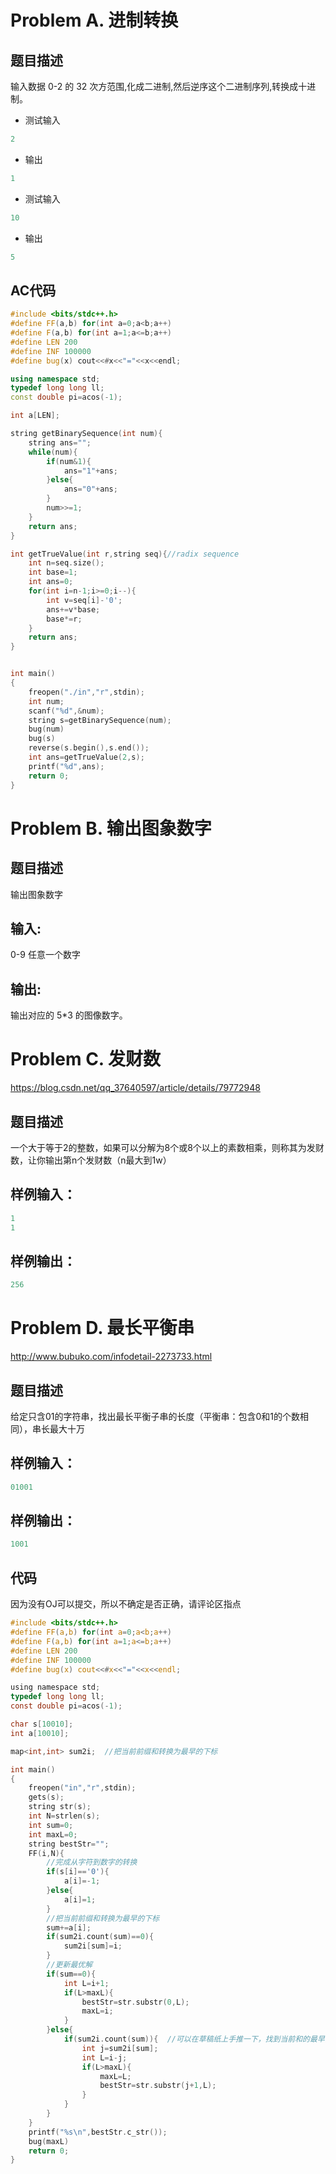 ﻿



# Problem A. 进制转换

## 题目描述

输入数据 0-2 的 32 次方范围,化成二进制,然后逆序这个二进制序列,转换成十进制。

- 测试输入


```c
2
```


- 输出

```c
1
```


- 测试输入


```c
10
```


- 输出

```c
5
```


## AC代码


```cpp
#include <bits/stdc++.h>
#define FF(a,b) for(int a=0;a<b;a++)
#define F(a,b) for(int a=1;a<=b;a++)
#define LEN 200
#define INF 100000
#define bug(x) cout<<#x<<"="<<x<<endl;

using namespace std;
typedef long long ll;
const double pi=acos(-1);

int a[LEN];

string getBinarySequence(int num){
    string ans="";
    while(num){
        if(num&1){
            ans="1"+ans;
        }else{
            ans="0"+ans;
        }
        num>>=1;
    }
    return ans;
}

int getTrueValue(int r,string seq){//radix sequence
    int n=seq.size();
    int base=1;
    int ans=0;
    for(int i=n-1;i>=0;i--){
        int v=seq[i]-'0';
        ans+=v*base;
        base*=r;
    }
    return ans;
}


int main()
{
    freopen("./in","r",stdin);
    int num;
    scanf("%d",&num);
    string s=getBinarySequence(num);
    bug(num)
    bug(s)
    reverse(s.begin(),s.end());
    int ans=getTrueValue(2,s);
    printf("%d",ans);
    return 0;
}

```

# Problem B. 输出图象数字

## 题目描述

输出图象数字

## 输入:

0-9 任意一个数字

## 输出:

输出对应的 5*3 的图像数字。


# Problem C. 发财数

https://blog.csdn.net/qq_37640597/article/details/79772948

## 题目描述

一个大于等于2的整数，如果可以分解为8个或8个以上的素数相乘，则称其为发财数，让你输出第n个发财数（n最大到1w）


## 样例输入：


```c
1
1
```


## 样例输出：


```c
256
```


# Problem D. 最长平衡串

http://www.bubuko.com/infodetail-2273733.html


## 题目描述

给定只含01的字符串，找出最长平衡子串的长度（平衡串：包含0和1的个数相同），串长最大十万


## 样例输入：


```c
01001
```


## 样例输出：


```c
1001
```


## 代码

因为没有OJ可以提交，所以不确定是否正确，请评论区指点


```c
#include <bits/stdc++.h>
#define FF(a,b) for(int a=0;a<b;a++)
#define F(a,b) for(int a=1;a<=b;a++)
#define LEN 200
#define INF 100000
#define bug(x) cout<<#x<<"="<<x<<endl;

using namespace std;
typedef long long ll;
const double pi=acos(-1);

char s[10010];
int a[10010];

map<int,int> sum2i;  //把当前前缀和转换为最早的下标

int main()
{
    freopen("in","r",stdin);
    gets(s);
    string str(s);
    int N=strlen(s);
    int sum=0;
    int maxL=0;
    string bestStr="";
    FF(i,N){
        //完成从字符到数字的转换
        if(s[i]=='0'){
            a[i]=-1;
        }else{
            a[i]=1;
        }
        //把当前前缀和转换为最早的下标
        sum+=a[i];
        if(sum2i.count(sum)==0){
            sum2i[sum]=i;
        }
        //更新最优解
        if(sum==0){
            int L=i+1;
            if(L>maxL){
                bestStr=str.substr(0,L);
                maxL=i;
            }
        }else{
            if(sum2i.count(sum)){  //可以在草稿纸上手推一下，找到当前和的最早出现下标，就是最佳字串的前一个下标
                int j=sum2i[sum];  
                int L=i-j;
                if(L>maxL){
                    maxL=L;
                    bestStr=str.substr(j+1,L);
                }
            }
        }
    }
    printf("%s\n",bestStr.c_str());
    bug(maxL)
    return 0;
}

```

